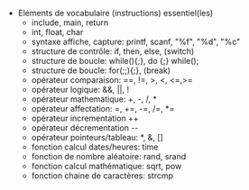  - Eléments de vocabulaire (instructions) essentiel(les)
    - include, main, return
    - int, float, char
    - syntaxe affiche, capture: printf, scanf, "%f", "%d", "%c"
    - structure de contrôle: if, then, else, (switch)
    - structure de boucle: while(){;}, do {;} while();
    - structure de boucle: for(;;){;}, (break)
    - opérateur comparaison: ==, !=, >, <, <=,>=
    - opérateur logique: &&, ||, !
    - opérateur mathematique: +, -, /, *
    - opérateur affectation: =, +=, -=, /=, *=
    - opérateur incrementation ++
    - opérateur décrementation --
    - opérateur pointeurs/tableau: *, &, []
    - fonction calcul dates/heures: time
    - fonction de nombre aléatoire: rand, srand
    - fonction calcul mathématique: sqrt, pow
    - fonction chaine de caractères:  strcmp
    
